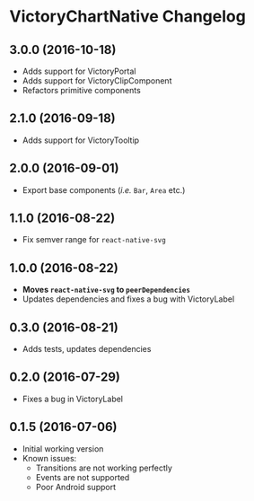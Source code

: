 # VictoryChartNative Changelog

## 3.0.0 (2016-10-18)

- Adds support for VictoryPortal
- Adds support for VictoryClipComponent
- Refactors primitive components

## 2.1.0 (2016-09-18)

- Adds support for VictoryTooltip

## 2.0.0 (2016-09-01)

- Export base components (_i.e._ `Bar`, `Area` etc.)

## 1.1.0 (2016-08-22)

- Fix semver range for `react-native-svg`

## 1.0.0 (2016-08-22)

- **Moves `react-native-svg` to `peerDependencies`**
- Updates dependencies and fixes a bug with VictoryLabel

## 0.3.0 (2016-08-21)

- Adds tests, updates dependencies

## 0.2.0 (2016-07-29)

- Fixes a bug in VictoryLabel

## 0.1.5 (2016-07-06)

- Initial working version
- Known issues: 
  - Transitions are not working perfectly
  - Events are not supported
  - Poor Android support